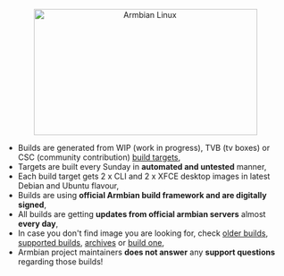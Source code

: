 <p align='center'>
  <a href='https://www.armbian.com'>
    <img src='https://raw.githubusercontent.com/armbian/.github/master/profile/tux-two.png' width='400' height='226' alt='Armbian Linux'></a>
<br>

-  Builds are generated from WIP (work in progress), TVB (tv boxes) or CSC (community contribution) <a href=https://github.com/armbian/build/tree/master/config/boards>build targets</a>,
-  Targets are built every Sunday in <b>automated and untested</b> manner, 
-  Each build target gets 2 x CLI and 2 x XFCE desktop images in latest Debian and Ubuntu flavour,
-  Builds are using <b>official Armbian build framework and are digitally signed</b>,
-  All builds are getting <b>updates from official armbian servers</b> almost <b>every day</b>,
-  In case you don't find image you are looking for, check <a href=https://github.com/armbian/community/tags>older builds</a>, <a href=https://www.armbian.com/download/ target=_blanks>supported builds</a>,  <a href=https://archive.armbian.com target=_blank>archives</a> or <a href=https://github.com/armbian/build>build one</a>,
- Armbian project maintainers <b>does not answer</b> any <b>support questions</b> regarding those builds!
  <br>
&nbsp;
